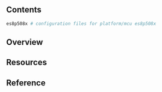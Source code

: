 ## Contents

```sh
es8p508x # configuration files for platform/mcu es8p508x
```

## Overview

## Resources

## Reference
